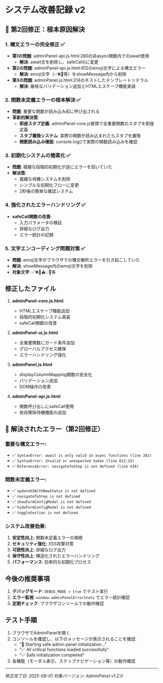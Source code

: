# システム改善記録 v2

## 🚨 第2回修正：根本原因解決

### 1. 構文エラーの完全修正 ✅
- **第1の問題**: adminPanel-api.js.html:280の非async関数内でのawait使用
  - **解決**: await文を削除し、safeCall()に変更
- **第2の問題**: adminPanel-api.js.html:812のemoji文字による構文エラー
  - **解決**: emoji文字（✅❌🤖等）をshowMessage内から削除
- **第3の問題**: adminPanel.js.html:214のネストしたテンプレートリテラル
  - **解決**: 厳格なバリデーション追加とHTMLエスケープ機能実装

### 2. 関数未定義エラーの根本解決 ✅
- **問題**: 重要な関数が読み込み前に呼び出される
- **革新的解決策**:
  - **即座スタブ定義**: adminPanel-core.js冒頭で全重要関数のスタブを即座定義
  - **スタブ置換システム**: 実際の関数が読み込まれたらスタブを置換
  - **関数読み込み確認**: console.log()で実際の関数読み込みを確認

### 3. 初期化システムの簡素化 ✅
- **問題**: 複雑な段階的初期化が逆にエラーを招いていた
- **解決策**:
  - 複雑な待機システムを削除
  - シンプルな初期化フローに変更
  - 2秒後の簡単な確認システム

### 4. 強化されたエラーハンドリング ✅
- **safeCall関数の改善**:
  - 入力パラメータの検証
  - 詳細なログ出力
  - エラー統計の記録

### 5. 文字エンコーディング問題対策 ✅
- **問題**: emoji文字がブラウザでの構文解析エラーを引き起こしていた
- **解決**: showMessage内のemoji文字を削除
- **対象文字**: ✅❌🤖⚠️💡🎉等

## 修正したファイル

1. **adminPanel-core.js.html**
   - HTMLエスケープ機能追加
   - 段階的初期化システム実装
   - safeCall関数の改善

2. **adminPanel-ui.js.html**
   - 全重要関数にガード条件追加
   - グローバルアクセス確保
   - エラーハンドリング強化

3. **adminPanel.js.html**
   - displayColumnMapping関数の安全化
   - バリデーション追加
   - DOM操作の改善

4. **adminPanel-api.js.html**
   - 関数呼び出しにsafeCall使用
   - 依存関係待機機能の追加

## 🎯 解決されたエラー（第2回修正）

### 重要な構文エラー:
- ✅ `SyntaxError: await is only valid in async functions (line 262)`
- ✅ `SyntaxError: Invalid or unexpected token (line 812:19)`
- ✅ `ReferenceError: navigateToStep is not defined (line 438)`

### 関数未定義エラー:
- ✅ `updateUIWithNewStatus is not defined`
- ✅ `navigateToStep is not defined`  
- ✅ `showFormConfigModal is not defined`
- ✅ `hideFormConfigModal is not defined`
- ✅ `toggleSection is not defined`

### システム改善効果:
1. **安定性向上**: 関数未定義エラーの根絶
2. **セキュリティ強化**: XSS攻撃対策
3. **可読性向上**: 詳細なログ出力
4. **保守性向上**: 構造化されたエラーハンドリング
5. **パフォーマンス**: 効率的な初期化プロセス

## 今後の推奨事項

1. **デバッグモード**: `DEBUG_MODE = true` でテスト実行
2. **エラー監視**: `window.adminPanelErrorStats` でエラー統計確認
3. **定期チェック**: ブラウザコンソールでの動作確認

## テスト手順

1. ブラウザでAdminPanelを開く
2. コンソールを確認し、以下のメッセージが表示されることを確認:
   - "🚀 Starting safe admin panel initialization..."
   - "✅ All critical functions loaded successfully"
   - "✅ Safe initialization completed"
3. 各機能（モーダル表示、ステップナビゲーション等）の動作確認

---
*修正完了日: 2025-08-01*
*対象バージョン: AdminPanel v1.2.0*